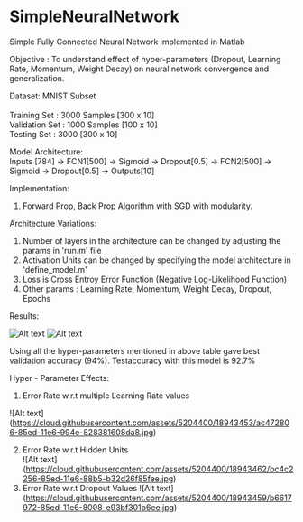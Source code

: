 # SimpleNeuralNetwork

Simple Fully Connected Neural Network implemented in Matlab

Objective : To understand effect of hyper-parameters (Dropout, Learning Rate, Momentum, Weight Decay) on neural network convergence and generalization. 

Dataset: MNIST Subset<br />  
Training Set : 3000 Samples [300 x 10]<br />
Validation Set : 1000 Samples [100 x 10]<br />
Testing Set : 3000 [300 x 10]<br />
  
Model Architecture:<br />
  Inputs [784] -> FCN1[500] -> Sigmoid -> Dropout[0.5] -> FCN2[500] -> Sigmoid -> Dropout[0.5] -> Outputs[10]

Implementation:<br />
  1. Forward Prop, Back Prop Algorithm with SGD with modularity.

Architecture Variations:
  1. Number of layers in the architecture can be changed by adjusting the params in 'run.m' file
  2. Activation Units can be changed by specifying the model architecture in 'define_model.m' 
  3. Loss is Cross Entroy Error Function (Negative Log-Likelihood Function)
  4. Other params : Learning Rate, Momentum, Weight Decay, Dropout, Epochs
 
Results:
  
 ![Alt text](https://cloud.githubusercontent.com/assets/5204400/18943193/1a442784-85ec-11e6-8a7f-3907c4c578cb.jpg)
 ![Alt text](https://cloud.githubusercontent.com/assets/5204400/18943413/74678ea8-85ed-11e6-8ac7-dba50fe330a6.jpg)
 
 Using  all  the  hyper-parameters  mentioned  in  above  table  gave  best  validation  accuracy  (94%).   Testaccuracy with this model is 92.7%
 
Hyper - Parameter Effects:<br />
1. Error Rate w.r.t multiple Learning Rate values 

![Alt text] (https://cloud.githubusercontent.com/assets/5204400/18943453/ac472806-85ed-11e6-994e-828381608da8.jpg)

2. Error Rate w.r.t Hidden Units  
![Alt text] (https://cloud.githubusercontent.com/assets/5204400/18943462/bc4c2256-85ed-11e6-88b5-b32d26f85fee.jpg)
3. Error Rate w.r.t Dropout Values
![Alt text] (https://cloud.githubusercontent.com/assets/5204400/18943459/b6617972-85ed-11e6-8008-e93bf301b6ee.jpg)


 
